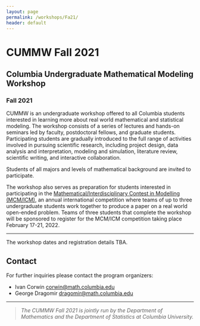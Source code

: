 ```yaml
---
layout: page
permalink: /workshops/Fa21/
header: default
---
```


# CUMMW Fall 2021

## Columbia Undergraduate Mathematical Modeling Workshop
### Fall 2021

CUMMW is an undergraduate workshop offered to all Columbia students interested in learning more about real world mathematical and statistical modeling. The workshop consists of a series of lectures and hands-on seminars led by faculty, postdoctoral fellows, and graduate students. Participating students are gradually introduced to the full range of activities involved in pursuing scientific research, including project design, data analysis and interpretation, modeling and simulation, literature review, scientific writing, and interactive collaboration. 

Students of all majors and levels of mathematical background are invited to participate. 

The workshop also serves as preparation for students interested in participating in the [Mathematical/Interdisciplinary Contest in Modelling (MCM/ICM)](https://www.comap.com/undergraduate/contests/index.html), an annual international competition where teams of up to three undergraduate students work together to produce a paper on a real world open-ended problem. Teams of three students that complete the workshop will be sponsored to register for the MCM/ICM competition taking place February 17-21, 2022. 
_____

The workshop dates and registration details TBA.  

## Contact
For further inquiries please contact the program organizers:

- Ivan Corwin [corwin@math.columbia.edu](corwin@math.columbia.edu)
- George Dragomir [dragomir@math.columbia.edu](dragomir@math.columbia.edu)

----

> _The CUMMW Fall 2021 is jointly run by the Department of Mathematics and the Department of Statistics at Columbia University._
